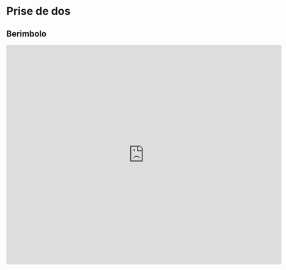 # Prise de dos

## Berimbolo

<iframe
 width="720"
 height="576"
 src="https://youtube.com/embed/8G8OnwhHYC8"
 title="YouTube video player"
 frameborder="0"
 allow="accelerometer; autoplay; clipboard-write; encrypted-media; gyroscope; picture-in-picture"
 allowfullscreen>
</iframe>


